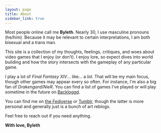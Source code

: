```yaml
---
layout: page
title: About
sidebar_link: true
---
```


Most people online call me **Byleth**. Nearly 30, I use masculine pronouns (he/him). Because it may be relevant to certain interpretations, I am both bisexual and a trans man.

This site is a collection of my thoughts, feelings, critiques, and woes about video games that I enjoy (or don’t). I enjoy lore, so expect dives into world building and how the story intersects with the gameplay of any particular game.

I play a lot of *Final Fantasy XIV*... like... a *lot*. That will be my main focus, though other games may appear every so often. For instance, I'm also a big fan of *Drakengard*/*NieR*. You can find a list of games I've played or will play sometime in the future on [Backloggd](https://www.backloggd.com/u/stbyleth/).

You can find me on [the Fediverse](https://gamepad.club/@saintbyleth) or [Tumblr](https://capriciousvisage.tumblr.com/), though the latter is more personal and generally just is a bunch of art reblogs.

Feel free to reach out if you need anything.

**With love, Byleth**